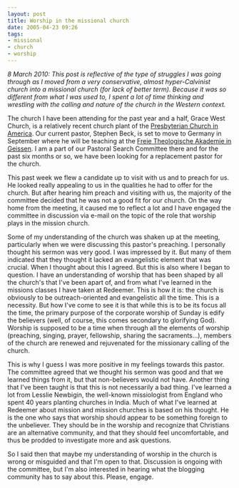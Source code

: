 ```yaml
---
layout: post
title: Worship in the missional church
date: 2005-04-23 09:26
tags:
- missional
- church
- worship
---
```

*8 March 2010: This post is reflective of the type of struggles I was going through as I moved from a very conservative, almost hyper-Calvinist church into a missional church (for lack of better term). Because it was so different from what I was used to, I spent a lot of time thinking and wrestling with the calling and nature of the church in the Western context.*

The church I have been attending for the past year and a half, Grace West Church, is a relatively recent church plant of the [Presbyterian Church in America](http://www.pcanet.org). Our current pastor, Stephen Beck, is set to move to Germany in September where he will be teaching at the [Freie Theologische Akademie in Geissen](http://www.fthgiessen.de/). I am a part of our Pastoral Search Committee there and for the past six months or so, we have been looking for a replacement pastor for the church.

This past week we flew a candidate up to visit with us and to preach for us. He looked really appealing to us in the qualities he had to offer for the church. But after hearing him preach and visiting with us, the majority of the committee decided that he was not a good fit for our church. On the way home from the meeting, it caused me to reflect a lot and I have engaged the committee in discussion via e-mail on the topic of the role that worship plays in the mission church.

Some of my understanding of the church was shaken up at the meeting, particularly when we were discussing this pastor's preaching. I personally thought his sermon was very good. I was impressed by it. But many of them indicated that they thought it lacked an evangelistic element that was crucial. When I thought about this I agreed. But this is also where I began to question. I have an understanding of worship that has been shaped by all the church's that I've been apart of, and from what I've learned in the missions classes I have taken at Redeemer. This is how it is: the church is obviously to be outreach-oriented and evangelistic all the time. This is a necessity. But how I've come to see it is that while this is to be its focus all the time, the primary purpose of the corporate worship of Sunday is edify the believers (well, of course, this comes secondary to glorifying God). Worship is supposed to be a time when through all the elements of worship (preaching, singing, prayer, fellowship, sharing the sacraments…), members of the church are renewed and rejuvenated for the missionary calling of the church.

This is why I guess I was more positive in my feelings towards this pastor. The committee agreed that we thought his sermon was good and that we learned things from it, but that non-believers would not have. Another thing that I've been taught is that this is not necessarily a bad thing. I've learned a lot from Lesslie Newbigin, the well-known missiologist from England who spent 40 years planting churches in India. Much of what I've learned at Redeemer about mission and mission churches is based on his thought. He is the one who says that worship should appear to be something foreign to the unbeliever. They should be in the worship and recognize that Christians are an alternative community, and that they should feel uncomfortable, and thus be prodded to investigate more and ask questions.

So I said then that maybe my understanding of worship in the church is wrong or misguided and that I'm open to that. Discussion is ongoing with the committee, but I'm also interested in hearing what the blogging community has to say about this. Please, engage.
